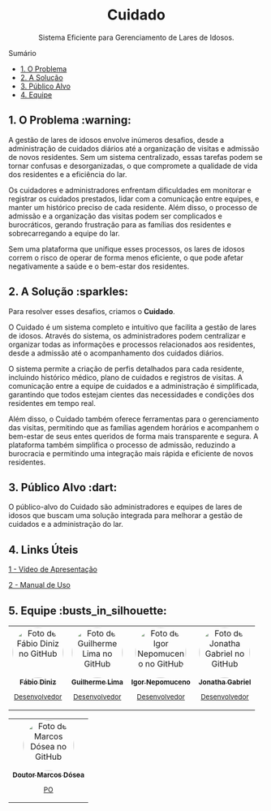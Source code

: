 <div align="center">
    <h1> Cuidado </h1>
    <p>Sistema Eficiente para Gerenciamento de Lares de Idosos.</p>
</div>
Sumário
<ul id="nav">
    <li><a href="#problema">1. O Problema</a></li>
    <li><a href="#solucao">2. A Solução</a></li>
    <li><a href="#publico">3. Público Alvo</a></li>
    <li><a href="#equipe">4. Equipe</a></li>
</ul>
<h2 id="problema">1. O Problema :warning:</h2>
<p>A gestão de lares de idosos envolve inúmeros desafios, desde a administração de cuidados diários até a organização de
    visitas e admissão de novos residentes. Sem um sistema centralizado, essas tarefas podem se tornar confusas e
    desorganizadas, o que compromete a qualidade de vida dos residentes e a eficiência do lar.</p>
<p>Os cuidadores e administradores enfrentam dificuldades em monitorar e registrar os cuidados prestados, lidar com a
    comunicação entre equipes, e manter um histórico preciso de cada residente. Além disso, o processo de admissão e a
    organização das visitas podem ser complicados e burocráticos, gerando frustração para as famílias dos residentes e
    sobrecarregando a equipe do lar.</p>
<p>Sem uma plataforma que unifique esses processos, os lares de idosos correm o risco de operar de forma menos
    eficiente, o que pode afetar negativamente a saúde e o bem-estar dos residentes.</p>


<h2 id="solucao">2. A Solução :sparkles:</h2>
<p>Para resolver esses desafios, criamos o <strong>Cuidado</strong>.</p>
<p>O Cuidado é um sistema completo e intuitivo que facilita a gestão de lares de idosos. Através do sistema, os
    administradores podem centralizar e organizar todas as informações e processos relacionados aos residentes, desde a
    admissão até o acompanhamento dos cuidados diários.</p>
<p>O sistema permite a criação de perfis detalhados para cada residente, incluindo histórico médico, plano de cuidados e
    registros de visitas. A comunicação entre a equipe de cuidados e a administração é simplificada, garantindo que
    todos estejam cientes das necessidades e condições dos residentes em tempo real.</p>
<p>Além disso, o Cuidado também oferece ferramentas para o gerenciamento das visitas, permitindo que as famílias agendem
    horários e acompanhem o bem-estar de seus entes queridos de forma mais transparente e segura. A plataforma também
    simplifica o processo de admissão, reduzindo a burocracia e permitindo uma integração mais rápida e eficiente de
    novos residentes.</p>
<h2 id="publico">3. Público Alvo :dart:</h2>
<p>O público-alvo do Cuidado são administradores e equipes de lares de idosos que buscam uma solução integrada para
    melhorar a gestão de cuidados e a administração do lar.</p>
<h2 id="linksuteis">4. Links Úteis</h2>
<a href="https://youtu.be/kIbBtWGpb-Y?si=iR4ruqObpeHJPtie" target="_blank">1 - Vídeo de Apresentação</a>

<a href="https://github.com/marcosdosea/Cuidado/blob/main/Gerenciamento/Manual%20de%20Uso.pdf" target="_blank">2 - Manual de Uso</a>
<h2 id="equipe">5. Equipe :busts_in_silhouette:</h2>
<table align="center">
    <tr>
        <td align="center"> <a href="https://github.com/GhostRes" target="_blank"> <img style="border-radius:100px;"
                    src="https://avatars.githubusercontent.com/u/104042583?v=4" width="100px;"
                    alt="Foto de Fábio Diniz no GitHub" /><br> <sub> <b>Fábio Diniz</b>
                    <p>Desenvolvedor</p>
                </sub> </a> </td>
        <td align="center"> <a href="https://github.com/Guilherme-Yeager" target="_blank"> <img
                    style="border-radius:100px;" src="https://avatars.githubusercontent.com/u/105077089?v=4"
                    width="100px;" alt="Foto de Guilherme Lima no GitHub" /><br> <sub> <b>Guilherme Lima</b>
                    <p>Desenvolvedor</p>
                </sub> </a> </td>
                <td align="center"> <a href="https://github.com/IGOR1630" target="_blank"> <img style="border-radius:100px;"
                            src="https://avatars.githubusercontent.com/u/125659508?v=4" target="_blank" width="100px;"
                            alt="Foto de Igor Nepomuceno no GitHub" /><br> <sub> <b>Igor Nepomuceno</b>
                            <p>Desenvolvedor</p>
                        </sub> </a> </td>
        <td align="center"> <a href="https://github.com/j0ng4b" target="_blank"> <img style="border-radius:100px;"
                    src="https://avatars.githubusercontent.com/u/60396154?v=4" width="100px;"
                    alt="Foto de Jonatha Gabriel no GitHub" /><br> <sub> <b>Jonatha Gabriel</b>
                    <p>Desenvolvedor</p>
                </sub> </a> </td>
    </tr>
</table>
<table align="center">
    <tr>
        <td align="center"> <a href="https://github.com/marcosdosea" target="_blank"> <img style="border-radius:100px;"
                    src="https://avatars.githubusercontent.com/u/7799935?v=4" target="_blank" width="100px;"
                    alt="Foto de Marcos Dósea no GitHub" /><br> <sub> <b>Doutor Marcos Dósea</b>
                    <p>PO</p>
                </sub> </a> </td>
    </tr>
</table>
